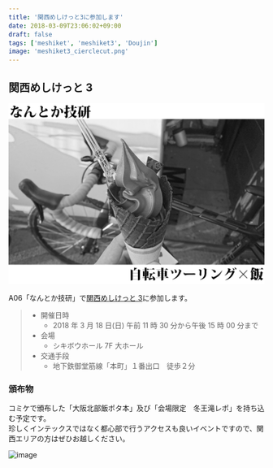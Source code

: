```yaml
---
title: '関西めしけっと3に参加します'
date: 2018-03-09T23:06:02+09:00
draft: false
tags: ['meshiket', 'meshiket3', 'Doujin']
image: 'meshiket3_cierclecut.png'
---
```


## 関西めしけっと 3

![image](./meshiket3_cierclecut.png)

A06「なんとか技研」で[関西めしけっと 3](http://meshiket.dojin.com/sanka)に参加します。

> - 開催日時
>   - 2018 年 3 月 18 日(日) 午前 11 時 30 分から午後 15 時 00 分まで
> - 会場
>   - シキボウホール 7F 大ホール
> - 交通手段
>   - 地下鉄御堂筋線「本町」１番出口　徒歩２分

### 頒布物

コミケで頒布した「大阪北部飯ポタ本」及び「会場限定　冬王滝レポ」を持ち込む予定です。\
珍しくインテックスではなく都心部で行うアクセスも良いイベントですので、関西エリアの方はぜひお越しください。

![image](./img/C93/c93_sample03.jpg)
